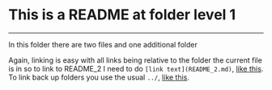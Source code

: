 # This is a README at folder level 1
---

In this folder there are two files and one additional folder

Again, linking is easy with all links being relative to the folder the current file is in so to link to README_2 I need to do `[link text](README_2.md)`, [like this](README_2.md). To link back up folders you use the usual `../`, [like this](../README.md).
